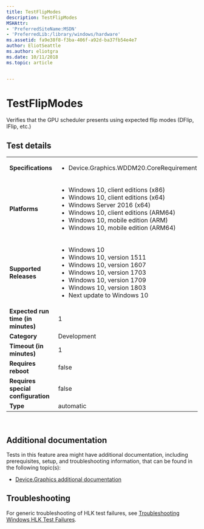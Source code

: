 ```yaml
---
title: TestFlipModes
description: TestFlipModes
MSHAttr:
- 'PreferredSiteName:MSDN'
- 'PreferredLib:/library/windows/hardware'
ms.assetid: fa9e38f8-f3ba-406f-a92d-ba37fb54e4e7
author: EliotSeattle
ms.author: eliotgra
ms.date: 10/11/2018
ms.topic: article


---
```


# <span id="p_hlk_test.3612c39c-5ce5-4533-9f52-19d5e9f7ae49"></span>TestFlipModes


Verifies that the GPU scheduler presents using expected flip modes (DFlip, IFlip, etc.)

## Test details
|||
|---|---|
| **Specifications**  | <ul><li>Device.Graphics.WDDM20.CoreRequirement</li></ul> |  
| **Platforms**   | <ul><li>Windows 10, client editions (x86)</li><li>Windows 10, client editions (x64)</li><li>Windows Server 2016 (x64)</li><li>Windows 10, client editions (ARM64)</li><li>Windows 10, mobile edition (ARM)</li><li>Windows 10, mobile edition (ARM64)</li></ul> |
| **Supported Releases** | <ul><li>Windows 10</li><li>Windows 10, version 1511</li><li>Windows 10, version 1607</li><li>Windows 10, version 1703</li><li>Windows 10, version 1709</li><li>Windows 10, version 1803</li><li>Next update to Windows 10</li></ul> |
|**Expected run time (in minutes)**| 1 |
|**Category**| Development |
|**Timeout (in minutes)**| 1 |
|**Requires reboot**| false |
|**Requires special configuration**| false |
|**Type**| automatic |

 

## <span id="Additional_documentation"></span><span id="additional_documentation"></span><span id="ADDITIONAL_DOCUMENTATION"></span>Additional documentation


Tests in this feature area might have additional documentation, including prerequisites, setup, and troubleshooting information, that can be found in the following topic(s):

-   [Device.Graphics additional documentation](device-graphics-additional-documentation.md)

## <span id="Troubleshooting"></span><span id="troubleshooting"></span><span id="TROUBLESHOOTING"></span>Troubleshooting


For generic troubleshooting of HLK test failures, see [Troubleshooting Windows HLK Test Failures](..\user\troubleshooting-windows-hlk-test-failures.md).

 

 






